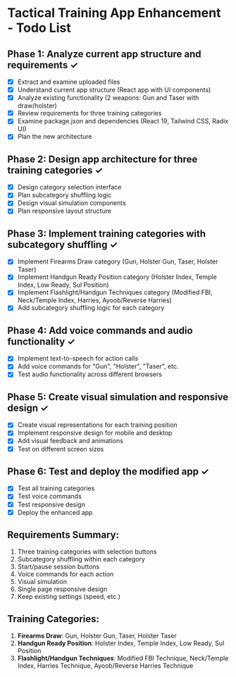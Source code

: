 # Tactical Training App Enhancement - Todo List

## Phase 1: Analyze current app structure and requirements ✓
- [x] Extract and examine uploaded files
- [x] Understand current app structure (React app with UI components)
- [x] Analyze existing functionality (2 weapons: Gun and Taser with draw/holster)
- [x] Review requirements for three training categories
- [x] Examine package.json and dependencies (React 19, Tailwind CSS, Radix UI)
- [x] Plan the new architecture

## Phase 2: Design app architecture for three training categories ✓
- [x] Design category selection interface
- [x] Plan subcategory shuffling logic
- [x] Design visual simulation components
- [x] Plan responsive layout structure

## Phase 3: Implement training categories with subcategory shuffling ✓
- [x] Implement Firearms Draw category (Gun, Holster Gun, Taser, Holster Taser)
- [x] Implement Handgun Ready Position category (Holster Index, Temple Index, Low Ready, Sul Position)
- [x] Implement Flashlight/Handgun Techniques category (Modified FBI, Neck/Temple Index, Harries, Ayoob/Reverse Harries)
- [x] Add subcategory shuffling logic for each category

## Phase 4: Add voice commands and audio functionality ✓
- [x] Implement text-to-speech for action calls
- [x] Add voice commands for "Gun", "Holster", "Taser", etc.
- [x] Test audio functionality across different browsers

## Phase 5: Create visual simulation and responsive design ✓
- [x] Create visual representations for each training position
- [x] Implement responsive design for mobile and desktop
- [x] Add visual feedback and animations
- [x] Test on different screen sizes

## Phase 6: Test and deploy the modified app ✓
- [x] Test all training categories
- [x] Test voice commands
- [x] Test responsive design
- [x] Deploy the enhanced app

## Requirements Summary:
1. Three training categories with selection buttons
2. Subcategory shuffling within each category
3. Start/pause session buttons
4. Voice commands for each action
5. Visual simulation
6. Single page responsive design
7. Keep existing settings (speed, etc.)

## Training Categories:
1. **Firearms Draw**: Gun, Holster Gun, Taser, Holster Taser
2. **Handgun Ready Position**: Holster Index, Temple Index, Low Ready, Sul Position
3. **Flashlight/Handgun Techniques**: Modified FBI Technique, Neck/Temple Index, Harries Technique, Ayoob/Reverse Harries Technique

